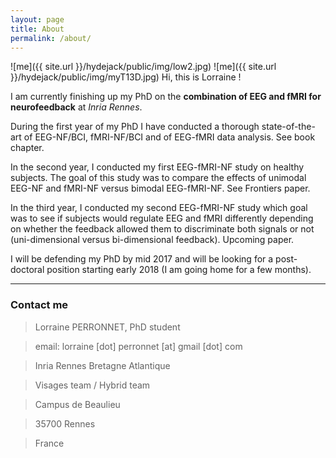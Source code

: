 ```yaml
---
layout: page
title: About
permalink: /about/
---
```


![me]({{ site.url }}/hydejack/public/img/low2.jpg)
![me]({{ site.url }}/hydejack/public/img/myT13D.jpg)
Hi, this is Lorraine ! 

I am currently finishing up my PhD on the **combination of EEG and fMRI for neurofeedback** at _Inria Rennes_. 

During the first year of my PhD I have conducted a thorough state-of-the-art of EEG-NF/BCI, fMRI-NF/BCI and of EEG-fMRI data analysis. See book chapter.

In the second year, I conducted my first EEG-fMRI-NF study on healthy subjects. The goal of this study was to compare the effects of unimodal EEG-NF and fMRI-NF versus bimodal EEG-fMRI-NF. See Frontiers paper.

In the third year, I conducted my second EEG-fMRI-NF study which goal was to see if subjects would regulate EEG and fMRI differently depending on whether the feedback allowed them to discriminate both signals or not (uni-dimensional versus bi-dimensional feedback). Upcoming paper.

I will be defending my PhD by mid 2017 and will be looking for a post-doctoral position starting early 2018 (I am going home for a few months).

___



### Contact me

> Lorraine PERRONNET, PhD student

> email: lorraine [dot] perronnet [at] gmail [dot] com

> Inria Rennes Bretagne Atlantique

> Visages team / Hybrid team

> Campus de Beaulieu

> 35700 Rennes

> France
